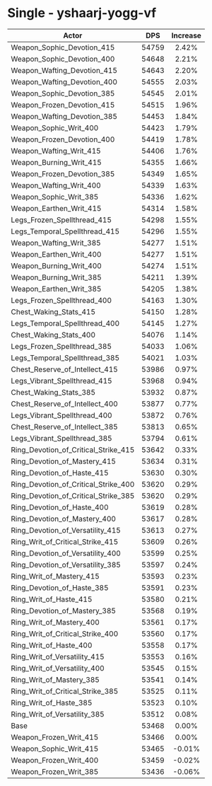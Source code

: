 # Single - yshaarj-yogg-vf
| Actor | DPS | Increase |
|---|:---:|:---:|
|Weapon_Sophic_Devotion_415|54759|2.42%|
|Weapon_Sophic_Devotion_400|54648|2.21%|
|Weapon_Wafting_Devotion_415|54643|2.20%|
|Weapon_Wafting_Devotion_400|54555|2.03%|
|Weapon_Sophic_Devotion_385|54545|2.01%|
|Weapon_Frozen_Devotion_415|54515|1.96%|
|Weapon_Wafting_Devotion_385|54453|1.84%|
|Weapon_Sophic_Writ_400|54423|1.79%|
|Weapon_Frozen_Devotion_400|54419|1.78%|
|Weapon_Wafting_Writ_415|54406|1.76%|
|Weapon_Burning_Writ_415|54355|1.66%|
|Weapon_Frozen_Devotion_385|54349|1.65%|
|Weapon_Wafting_Writ_400|54339|1.63%|
|Weapon_Sophic_Writ_385|54336|1.62%|
|Weapon_Earthen_Writ_415|54314|1.58%|
|Legs_Frozen_Spellthread_415|54298|1.55%|
|Legs_Temporal_Spellthread_415|54296|1.55%|
|Weapon_Wafting_Writ_385|54277|1.51%|
|Weapon_Earthen_Writ_400|54277|1.51%|
|Weapon_Burning_Writ_400|54274|1.51%|
|Weapon_Burning_Writ_385|54211|1.39%|
|Weapon_Earthen_Writ_385|54205|1.38%|
|Legs_Frozen_Spellthread_400|54163|1.30%|
|Chest_Waking_Stats_415|54150|1.28%|
|Legs_Temporal_Spellthread_400|54145|1.27%|
|Chest_Waking_Stats_400|54076|1.14%|
|Legs_Frozen_Spellthread_385|54033|1.06%|
|Legs_Temporal_Spellthread_385|54021|1.03%|
|Chest_Reserve_of_Intellect_415|53986|0.97%|
|Legs_Vibrant_Spellthread_415|53968|0.94%|
|Chest_Waking_Stats_385|53932|0.87%|
|Chest_Reserve_of_Intellect_400|53877|0.77%|
|Legs_Vibrant_Spellthread_400|53872|0.76%|
|Chest_Reserve_of_Intellect_385|53813|0.65%|
|Legs_Vibrant_Spellthread_385|53794|0.61%|
|Ring_Devotion_of_Critical_Strike_415|53642|0.33%|
|Ring_Devotion_of_Mastery_415|53634|0.31%|
|Ring_Devotion_of_Haste_415|53630|0.30%|
|Ring_Devotion_of_Critical_Strike_400|53620|0.29%|
|Ring_Devotion_of_Critical_Strike_385|53620|0.29%|
|Ring_Devotion_of_Haste_400|53619|0.28%|
|Ring_Devotion_of_Mastery_400|53617|0.28%|
|Ring_Devotion_of_Versatility_415|53613|0.27%|
|Ring_Writ_of_Critical_Strike_415|53609|0.26%|
|Ring_Devotion_of_Versatility_400|53599|0.25%|
|Ring_Devotion_of_Versatility_385|53597|0.24%|
|Ring_Writ_of_Mastery_415|53593|0.23%|
|Ring_Devotion_of_Haste_385|53591|0.23%|
|Ring_Writ_of_Haste_415|53580|0.21%|
|Ring_Devotion_of_Mastery_385|53568|0.19%|
|Ring_Writ_of_Mastery_400|53561|0.17%|
|Ring_Writ_of_Critical_Strike_400|53560|0.17%|
|Ring_Writ_of_Haste_400|53558|0.17%|
|Ring_Writ_of_Versatility_415|53553|0.16%|
|Ring_Writ_of_Versatility_400|53545|0.15%|
|Ring_Writ_of_Mastery_385|53541|0.14%|
|Ring_Writ_of_Critical_Strike_385|53525|0.11%|
|Ring_Writ_of_Haste_385|53523|0.10%|
|Ring_Writ_of_Versatility_385|53512|0.08%|
|Base|53468|0.00%|
|Weapon_Frozen_Writ_415|53466|0.00%|
|Weapon_Sophic_Writ_415|53465|-0.01%|
|Weapon_Frozen_Writ_400|53459|-0.02%|
|Weapon_Frozen_Writ_385|53436|-0.06%|
